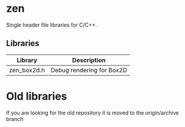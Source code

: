# zen
Single header file libraries for C/C++.

## Libraries

Library | Description
------------ | -------------
zen_box2d.h| Debug rendering for Box2D

# Old libraries

If you are looking for the old repository it is moved to the origin/archive branch
